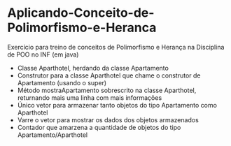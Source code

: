 # Aplicando-Conceito-de-Polimorfismo-e-Heranca
Exercício para treino de conceitos de Polimorfismo e Herança na Disciplina de POO no INF (em java)

- Classe Aparthotel, herdando da classe Apartamento
- Construtor para a classe Aparthotel que chame o construtor de Apartamento (usando o super)
- Método mostraApartamento sobrescrito na classe Aparthotel, returnando mais uma linha com mais informações
- Único vetor para armazenar tanto objetos do tipo Apartamento como Aparthotel
- Varre o vetor para mostrar os dados dos objetos armazenados
- Contador que amarzena a quantidade de objetos do tipo Apartamento/Aparthotel
